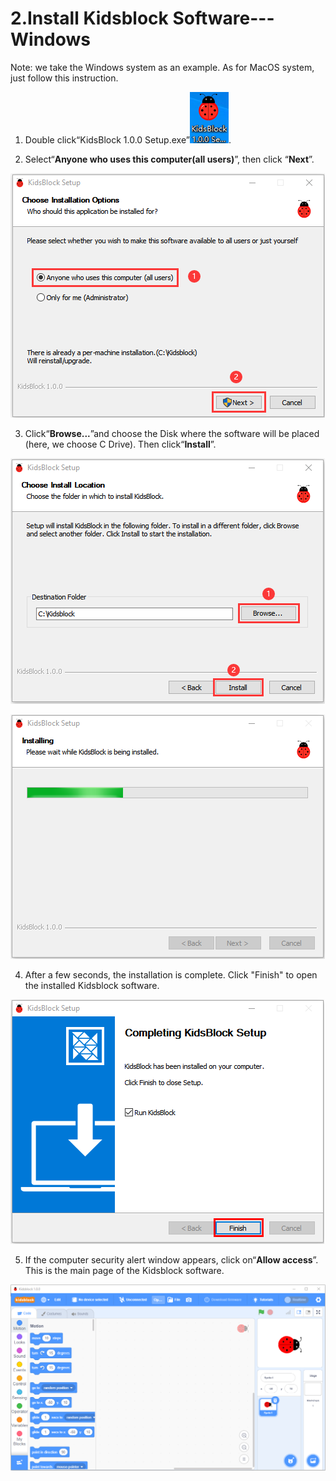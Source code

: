 # 2.Install Kidsblock Software---Windows

Note: we take the Windows system as an example. As for MacOS system, just follow this instruction.

1. Double click“KidsBlock 1.0.0 Setup.exe”![](media/e955a4e4be134725d4baae093b94306b.png).

2. Select“**Anyone who uses this computer(all users)**”, then click “**Next**”.

![](media/23cdd561cd1c36ef202e345d4aac0a20.png)

3. Click“**Browse...**”and choose the Disk where the software will be placed (here, we choose C Drive). Then click“**Install**”.

![](media/135f443484ab0c5393c5246ac067d307.png)

![](media/a431487852db1e4dc44648af42c8fa00.png)

4.  After a few seconds, the installation is complete. Click "Finish" to open the installed Kidsblock software.
    

![](media/dcd9105caaf9c24fb41d9a7069abee91.png)

5.  If the computer security alert window appears, click on“**Allow access**”. This is the main page of the Kidsblock software.

![](media/494babd2708cc77d9dd9de96c5a68bf8.png)
